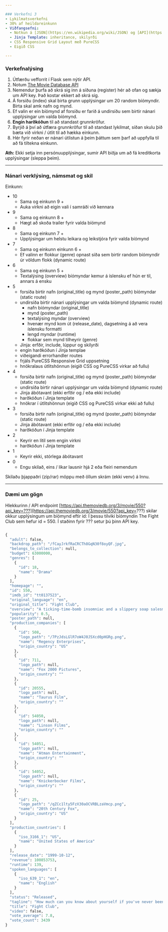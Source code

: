 ```yaml
---

### Verkefni 3
- Lykilmatsverkefni
- 30% af heildareinkunn
- Viðfangsefni:
  - Notkun á [JSON](https://en.wikipedia.org/wiki/JSON) og [API](https://en.wikipedia.org/wiki/API_key)
  - Jinja Template: inheritance, skilyrði
  - CSS Responsive Grid Layout með PureCSS
  - Eigið CSS 

---
```


### Verkefnalýsing
 
1. Útfærðu vefforrit í Flask sem nýtir API.
1. Notum [The Movie Database API](https://developers.themoviedb.org/3/getting-started/introduction)  
1. Nemendur þurfa að skrá sig inn á síðuna (register) hér að ofan og sækja um API key.  Það kostar ekkert að skrá sig.
1. Á forsíðu (index) skal birta grunn upplýsingar um 20 random bíómyndir.  Birta skal amk nafn og mynd.
1. Ef valin er ein bíómynd af forsíðu er farið á undirsíðu sem birtir nánari upplýsingar um valda bíómynd.
1. **Engin harðkóðun** til að standast grunnkröfur.
1. Byrjið á því að útfæra grunnkröfur til að standast lykilmat, síðan skulu þið bæta við virkni / útlit til að hækka einkunn.
1. Hér fyrir neðan er nánari útlistun á þeim þáttum sem þarf að uppfylla til að fá tiltekna einkunn.


**Ath:** Ekki setja inn persónuupplýsingar, sumir API biðja um að fá kreditkorta upplýsingar (sleppa þeim).<br>

---

### Nánari verklýsing, námsmat og skil

Einkunn:
- 10
  - Sama og einkunn 9 + 
  - Auka virkni að eigin vali í samráði við kennara
- 9
  - Sama og einkunn 8 +
  - Hægt að skoða trailer fyrir valda bíómynd
- 8
  - Sama og einkunn 7 +
  - Upplýsingar um helstu leikara og leikstjóra fyrir valda bíómynd
- 7
  - Sama og einkunn einkunn 6 +
  - Ef valinn er flokkur (genre) opnast síða sem birtir random bíómyndir úr völdum flokk (dynamic route)
- 6
  - Sama og einkunn 5 +
  - Textalýsing (overview) bíómyndar kemur á íslensku ef hún er til, annars á ensku
- 5
  - forsíða birtir nafn (original_title) og mynd (poster_path) bíómyndar (static route)
  - undirsíða birtir nánari upplýsingar um valda bíómynd (dynamic route)
    - nafn bíómyndar (original_title)
    - mynd (poster_path)
    - textalýsing myndar (overview)
    - hvenær mynd kom út (release_date), dagsetning á að vera íslensku formatti
    - lengd myndar (runtime)
    - flokkar sem mynd tilheyrir (genre)
  - Jinja: erfðir, include, lúppur og skilyrði
  - engin harðkóðun í Jinja templae
  - viðeigandi errorhandler routes
  - frjáls PureCSS Responsive Grid uppsetning
  - hnökralaus útlitshönnun (eigið CSS og PureCSS virkar að fullu)
- 4
  - forsíða birtir nafn (original_title) og mynd (poster_path) bíómyndar (static route)
  - undirsíða birtir nánari upplýsingar um valda bíómynd (dynamic route)
  - Jinja ábótavant (ekki erfðir og  / eða  ekki include)
  - harðkóðun í Jinja template
  - hnökrar í útlitshönnun (eigið CSS og PureCSS virkar ekki að fullu)
- 3
  - forsíða birtir nafn (original_title) og mynd (poster_path) bíómyndar (static route)
  - Jinja ábótavant (ekki erfðir og  / eða  ekki include)
  - harðkóðun í Jinja template
- 2
  - Keyrir en lítil sem engin virkni
  - harðkóðun í Jinja template
- 1
  - Keyrir ekki,  stórlega ábótavant
- 0
  - Engu skilað, eins / líkar lausnir hjá 2 eða fleiri nemendum


Skilaðu þjappaðri (zip/rar) möppu með öllum skrám (ekki venv) á Innu.

---

### Dæmi um gögn
Hlekkurinn / API endpoint [https://api.themoviedb.org/3/movie/550?api_key=???](https://api.themoviedb.org/3/movie/550?api_key=???) skilar okkur upplýsingum um bíómynd eftir id:  Í þessu tilviki bíómyndin The Fight Club sem hefur id = 550.  Í staðinn fyrir ??? setur þú þinn API key.
```python

{
  "adult": false,
  "backdrop_path": "/fCayJrkfRaCRCTh8GqN30f8oyQF.jpg",
  "belongs_to_collection": null,
  "budget": 63000000,
  "genres": [
    {
      "id": 18,
      "name": "Drama"
    }
  ],
  "homepage": "",
  "id": 550,
  "imdb_id": "tt0137523",
  "original_language": "en",
  "original_title": "Fight Club",
  "overview": "A ticking-time-bomb insomniac and a slippery soap salesman channel primal male aggression into a shocking new form of therapy. Their concept catches on, with underground \"fight clubs\" forming in every town, until an eccentric gets in the way and ignites an out-of-control spiral toward oblivion.",
  "popularity": 0.5,
  "poster_path": null,
  "production_companies": [
    {
      "id": 508,
      "logo_path": "/7PzJdsLGlR7oW4J0J5Xcd0pHGRg.png",
      "name": "Regency Enterprises",
      "origin_country": "US"
    },
    {
      "id": 711,
      "logo_path": null,
      "name": "Fox 2000 Pictures",
      "origin_country": ""
    },
    {
      "id": 20555,
      "logo_path": null,
      "name": "Taurus Film",
      "origin_country": ""
    },
    {
      "id": 54050,
      "logo_path": null,
      "name": "Linson Films",
      "origin_country": ""
    },
    {
      "id": 54051,
      "logo_path": null,
      "name": "Atman Entertainment",
      "origin_country": ""
    },
    {
      "id": 54052,
      "logo_path": null,
      "name": "Knickerbocker Films",
      "origin_country": ""
    },
    {
      "id": 25,
      "logo_path": "/qZCc1lty5FzX30aOCVRBLzaVmcp.png",
      "name": "20th Century Fox",
      "origin_country": "US"
    }
  ],
  "production_countries": [
    {
      "iso_3166_1": "US",
      "name": "United States of America"
    }
  ],
  "release_date": "1999-10-12",
  "revenue": 100853753,
  "runtime": 139,
  "spoken_languages": [
    {
      "iso_639_1": "en",
      "name": "English"
    }
  ],
  "status": "Released",
  "tagline": "How much can you know about yourself if you've never been in a fight?",
  "title": "Fight Club",
  "video": false,
  "vote_average": 7.8,
  "vote_count": 3439
}
```
